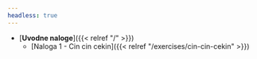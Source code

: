 ```yaml
---
headless: true
---
```


- [**Uvodne naloge**]({{< relref "/" >}})
  - [Naloga 1 - Cin cin cekin]({{< relref "/exercises/cin-cin-cekin" >}})

